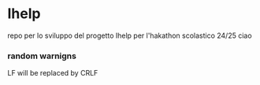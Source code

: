 # Ihelp
repo per lo sviluppo del progetto Ihelp per l'hakathon scolastico 24/25 ciao

### random warnigns
 LF will be replaced by CRLF
